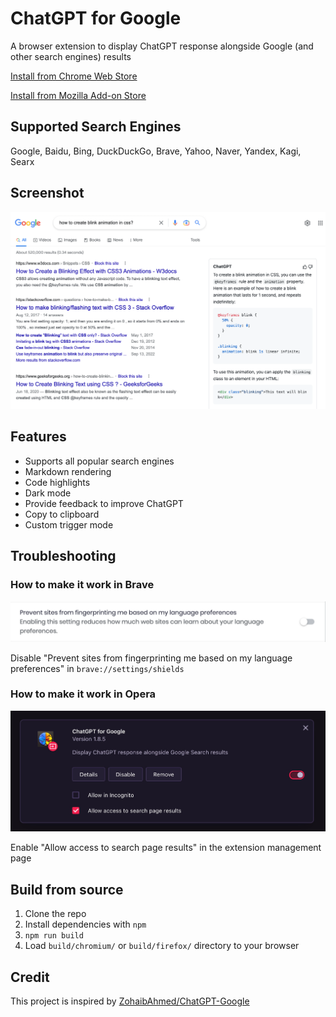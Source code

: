# ChatGPT for Google

A browser extension to display ChatGPT response alongside Google (and other search engines) results

[Install from Chrome Web Store](https://chrome.google.com/webstore/detail/chatgpt-for-google/jgjaeacdkonaoafenlfkkkmbaopkbilf)

[Install from Mozilla Add-on Store](https://addons.mozilla.org/addon/chatgpt-for-google/)

## Supported Search Engines

Google, Baidu, Bing, DuckDuckGo, Brave, Yahoo, Naver, Yandex, Kagi, Searx

## Screenshot

![Screenshot](screenshots/extension.png?raw=true)

## Features

- Supports all popular search engines
- Markdown rendering
- Code highlights
- Dark mode
- Provide feedback to improve ChatGPT
- Copy to clipboard
- Custom trigger mode

## Troubleshooting

### How to make it work in Brave

![Screenshot](screenshots/brave.png?raw=true)

Disable "Prevent sites from fingerprinting me based on my language preferences" in `brave://settings/shields`

### How to make it work in Opera

![Screenshot](screenshots/opera.png?raw=true)

Enable "Allow access to search page results" in the extension management page

## Build from source

1. Clone the repo
2. Install dependencies with `npm`
3. `npm run build`
4. Load `build/chromium/` or `build/firefox/` directory to your browser

## Credit

This project is inspired by [ZohaibAhmed/ChatGPT-Google](https://github.com/ZohaibAhmed/ChatGPT-Google)
